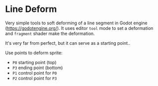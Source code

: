 # Line Deform

Very simple tools to soft deforming of a line segment in Godot engine (https://godotengine.org/).
It uses editor `tool` mode to set a deformation and `fragment` shader make the deformation.

It's very far from perfect, but it can serve as a starting point.. 

Use points to deform sprite:

- `P0` starting point (top)
- `P3` ending point (bottom)
- `P1` control point for `P0`
- `P2` control point for `P3`
